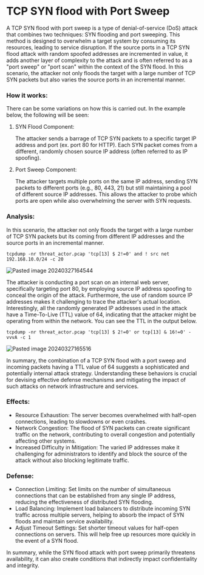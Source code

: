 #  TCP SYN flood with Port Sweep

A TCP SYN flood with port sweep is a type of denial-of-service (DoS) attack that combines two techniques: SYN flooding and port sweeping. This method is designed to overwhelm a target system by consuming its resources, leading to service disruption.
If the source ports in a TCP SYN flood attack with random spoofed addresses are incremented in value, it adds another layer of complexity to the attack and is often referred to as a "port sweep" or "port scan" within the context of the SYN flood. In this scenario, the attacker not only floods the target with a large number of TCP SYN packets but also varies the source ports in an incremental manner.

### How it works:

There can be some variations on how this is carried out. In the example below, the following will be seen:

1. SYN Flood Component:

    The attacker sends a barrage of TCP SYN packets to a specific target IP address and port (ex. port 80 for HTTP).
    Each SYN packet comes from a different, randomly chosen source IP address (often referred to as IP spoofing).

2. Port Sweep Component:

    The attacker targets multiple ports on the same IP address, sending SYN packets to different ports (e.g., 80, 443, 21) but still maintaining a pool of different source IP addresses.
    This allows the attacker to probe which ports are open while also overwhelming the server with SYN requests.

### Analysis:

In this scenario, the attacker not only floods the target with a large number of TCP SYN packets but its coming from different IP addresses and the source ports in an incremental manner.

```
tcpdump -nr threat_actor.pcap 'tcp[13] $ 2!=0' and ! src net 192.168.10.0/24 -c 20
```

![Pasted image 20240327164544](https://github.com/lm3nitro/Projects/assets/55665256/30414810-fef8-43bc-8f34-6f853194ad9d)

The attacker is conducting a port scan on an internal web server, specifically targeting port 80, by employing source IP address spoofing to conceal the origin of the attack. Furthermore, the use of random source IP addresses makes it challenging to trace the attacker's actual location. Interestingly, all the randomly generated IP addresses used in the attack have a Time-To-Live (TTL) value of 64, indicating that the attacker might be operating from within the network. You can see the TTL in the output below.
```
tcpdump -nr threat_actor.pcap 'tcp[13] $ 2!=0' or tcp[13] & 16!=0' -vvvA -c 1
```
![Pasted image 20240327165516](https://github.com/lm3nitro/Projects/assets/55665256/32ba57a4-79de-4b4c-8b3d-09a13ee98f7f)

In summary, the combination of a TCP SYN flood with a port sweep and incoming packets having a TTL value of 64 suggests a sophisticated and potentially internal attack strategy. Understanding these behaviors is crucial for devising effective defense mechanisms and mitigating the impact of such attacks on network infrastructure and services.

### Effects:

+ Resource Exhaustion: The server becomes overwhelmed with half-open connections, leading to slowdowns or even crashes.
+ Network Congestion: The flood of SYN packets can create significant traffic on the network, contributing to overall congestion and potentially affecting other systems.
+ Increased Difficulty in Mitigation: The varied IP addresses make it challenging for administrators to identify and block the source of the attack without also blocking legitimate traffic.

### Defense: 

+ Connection Limiting: Set limits on the number of simultaneous connections that can be established from any single IP address, reducing the effectiveness of distributed SYN flooding.
+ Load Balancing: Implement load balancers to distribute incoming SYN traffic across multiple servers, helping to absorb the impact of SYN floods and maintain service availability.
+ Adjust Timeout Settings: Set shorter timeout values for half-open connections on servers. This will help free up resources more quickly in the event of a SYN flood.

In summary, while the SYN flood attack with port sweep primarily threatens availability, it can also create conditions that indirectly impact confidentiality and integrity.
